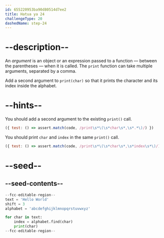 ```yaml
---
id: 655220953ba90d80514d7ee2
title: Hatua ya 24
challengeType: 20
dashedName: step-24
---
```


# --description--

An *argument* is an object or an expression passed to a function — between the parentheses — when it is called. The `print` function can take multiple arguments, separated by a comma.

Add a second argument to `print(char)` so that it prints the character and its index inside the alphabet.

# --hints--

You should add a second argument to the existing `print()` call.

```js
({ test: () => assert.match(code, /print\s*\(\s*char\s*,\s*.*\)/) })
```

You should print `char` and `index` in the same `print()` call.

```js
({ test: () => assert.match(code, /print\s*\(\s*char\s*,\s*index\s*\)/) })
```

# --seed--

## --seed-contents--

```py
--fcc-editable-region--
text = 'Hello World'
shift = 3
alphabet = 'abcdefghijklmnopqrstuvwxyz'

for char in text:
    index = alphabet.find(char)
    print(char)
--fcc-editable-region--
```
